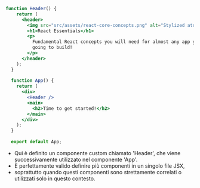 ```jsx
function Header() {
    return (
      <header>
        <img src="src/assets/react-core-concepts.png" alt="Stylized atom" />
        <h1>React Essentials</h1>
        <p>
          Fundamental React concepts you will need for almost any app you are
          going to build!
        </p>
      </header>
    );
  }
  
  function App() {
    return (
      <div>
        <Header />
        <main>
          <h2>Time to get started!</h2>
        </main>
      </div>
    );
  }
  
  export default App;
  ```

 * Qui è definito un componente custom chiamato 'Header', che viene successivamente utilizzato nel componente 'App'.
 * È perfettamente valido definire più componenti in un singolo file JSX,
 * soprattutto quando questi componenti sono strettamente correlati o utilizzati solo in questo contesto.
